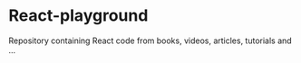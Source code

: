 # React-playground

Repository containing React code from books, videos, articles, tutorials and ...